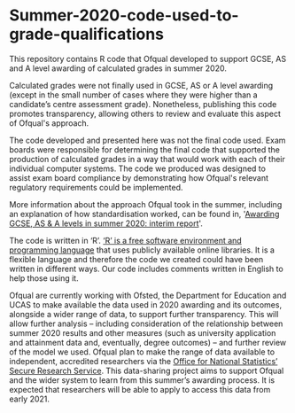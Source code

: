 # Summer-2020-code-used-to-grade-qualifications

This repository contains R code that Ofqual developed to support GCSE, AS and A level awarding of calculated grades in summer 2020. 

Calculated grades were not finally used in GCSE, AS or A level awarding (except in the small number of cases where they were higher than a candidate’s centre assessment grade). Nonetheless, publishing this code promotes transparency, allowing others to review and evaluate this aspect of Ofqual's approach.

The code developed and presented here was not the final code used. Exam boards were responsible for determining the final code that supported the production of calculated grades in a way that would work with each of their individual computer systems. The code we produced was designed to assist exam board compliance by demonstrating how Ofqual's relevant regulatory requirements could be implemented.

More information about the approach Ofqual took in the summer, including an explanation of how standardisation worked, can be found in, '[Awarding GCSE, AS & A levels in summer 2020: interim report](https://www.gov.uk/government/publications/awarding-gcse-as-a-levels-in-summer-2020-interim-report)'.

The code is written in ‘R’. [‘R’ is a free software environment and programming language](https://www.r-project.org/) that uses publicly available online libraries. It is a flexible language and therefore the code we created could have been written in different ways. Our code includes comments written in English to help those using it.

Ofqual are currently working with Ofsted, the Department for Education and UCAS to make available the data used in 2020 awarding and its outcomes, alongside a wider range of data, to support further transparency. This will allow further analysis – including consideration of the relationship between summer 2020 results and other measures (such as university application and attainment data and, eventually, degree outcomes) – and further review of the model we used. Ofqual plan to make the range of data available to independent, accredited researchers via the [Office for National Statistics’ Secure Research Service](https://www.ons.gov.uk/aboutus/whatwedo/statistics/requestingstatistics/approvedresearcherscheme). This data-sharing project aims to support Ofqual and the wider system to learn from this summer’s awarding process. It is expected that researchers will be able to apply to access this data from early 2021.
